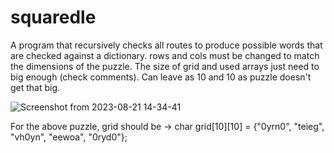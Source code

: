 # squaredle
A program that recursively checks all routes to produce possible words that are checked against a dictionary.
rows and cols must be changed to match the dimensions of the puzzle.
The size of grid and used arrays just need to big enough (check comments). Can leave as 10 and 10 as puzzle doesn't get that big.


![Screenshot from 2023-08-21 14-34-41](https://github.com/Matt3141592/squaredle/assets/85036247/ed565b25-4c67-4d19-8e83-f65d423439ed)

For the above puzzle, grid should be -> char grid[10][10] = {"0yrn0", "teieg", "vh0yn", "eewoa", "0ryd0"};  
